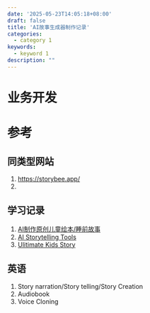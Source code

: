```yaml
---
date: '2025-05-23T14:05:18+08:00'
draft: false
title: 'AI故事生成器制作记录'
categories:
  - category 1
keywords:
  - keyword 1
description: ""
---
```


# 业务开发

# 参考

## 同类型网站

1. https://storybee.app/
2. 

## 学习记录

1. [AI制作原创儿童绘本/睡前故事](https://www.youtube.com/watch?v=iINPyWTqlSs)
2. [AI Storytelling Tools](https://www.youtube.com/watch?v=h6e07COalzU)
3. [Ulitimate Kids Story](https://www.youtube.com/watch?v=0G3XwtpeMWI)

## 英语

1. Story narration/Story telling/Story Creation
2. Audiobook
3. Voice Cloning